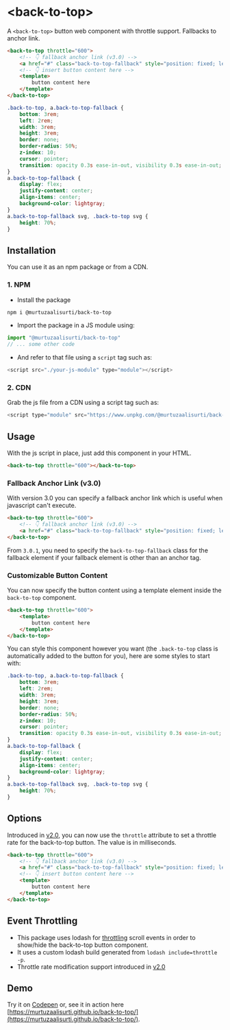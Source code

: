 # &lt;back-to-top&gt;

A `<back-to-top>` button web component with throttle support. Fallbacks to anchor link.

```html
<back-to-top throttle="600">
    <!-- 👇 fallback anchor link (v3.0) -->
    <a href="#" class="back-to-top-fallback" style="position: fixed; left: 1rem; bottom: 2rem;">back-to-top</a>
    <!-- 👇 insert button content here -->
    <template>
        button content here
    </template>
</back-to-top>
```

```css
.back-to-top, a.back-to-top-fallback {
    bottom: 3rem;
    left: 2rem;
    width: 3rem;
    height: 3rem;
    border: none;
    border-radius: 50%;
    z-index: 10;
    cursor: pointer;
    transition: opacity 0.3s ease-in-out, visibility 0.3s ease-in-out;
}
a.back-to-top-fallback {
    display: flex;
    justify-content: center;
    align-items: center;
    background-color: lightgray;
}
a.back-to-top-fallback svg, .back-to-top svg {
    height: 70%;
}
```

## Installation

You can use it as an npm package or from a CDN.

### 1. NPM

- Install the package

```bash
npm i @murtuzaalisurti/back-to-top
```

- Import the package in a JS module using:

```js
import "@murtuzaalisurti/back-to-top"
// ... some other code
```

- And refer to that file using a `script` tag such as:

```js
<script src="./your-js-module" type="module"></script>
```

### 2. CDN

Grab the js file from a CDN using a script tag such as:

```js
<script type="module" src="https://www.unpkg.com/@murtuzaalisurti/back-to-top@latest/public/main.js"></script>
```

## Usage

With the js script in place, just add this component in your HTML.

```html
<back-to-top throttle="600"></back-to-top>
```

### Fallback Anchor Link (v3.0)

With version 3.0 you can specify a fallback anchor link which is useful when javascript can't execute.

```html
<back-to-top throttle="600">
    <!-- 👇 fallback anchor link (v3.0) -->
    <a href="#" class="back-to-top-fallback" style="position: fixed; left: 1rem; bottom: 2rem;">back-to-top</a>
</back-to-top>
```

From `3.0.1`, you need to specify the `back-to-top-fallback` class for the fallback element if your fallback element is other than an anchor tag.

### Customizable Button Content

You can now specify the button content using a template element inside the `back-to-top` component.

```html
<back-to-top throttle="600">
    <template>
        button content here
    </template>
</back-to-top>
```

You can style this component however you want (the `.back-to-top` class is automatically added to the button for you), here are some styles to start with:

```css
.back-to-top, a.back-to-top-fallback {
    bottom: 3rem;
    left: 2rem;
    width: 3rem;
    height: 3rem;
    border: none;
    border-radius: 50%;
    z-index: 10;
    cursor: pointer;
    transition: opacity 0.3s ease-in-out, visibility 0.3s ease-in-out;
}
a.back-to-top-fallback {
    display: flex;
    justify-content: center;
    align-items: center;
    background-color: lightgray;
}
a.back-to-top-fallback svg, .back-to-top svg {
    height: 70%;
}
```

## Options

Introduced in [v2.0](https://www.npmjs.com/package/@murtuzaalisurti/back-to-top/v/2.0.0), you can now use the `throttle` attribute to set a throttle rate for the back-to-top button. The value is in milliseconds.

```html
<back-to-top throttle="600">
    <!-- 👇 fallback anchor link (v3.0) -->
    <a href="#" class="back-to-top-fallback" style="position: fixed; left: 1rem; bottom: 2rem;">back-to-top</a>
    <!-- 👇 insert button content here -->
    <template>
        button content here
    </template>
</back-to-top>
```

## Event Throttling

- This package uses lodash for [throttling](https://css-tricks.com/debouncing-throttling-explained-examples/) scroll events in order to show/hide the back-to-top button component.
- It uses a custom lodash build generated from `lodash include=throttle -p`.
- Throttle rate modification support introduced in [v2.0](https://www.npmjs.com/package/@murtuzaalisurti/back-to-top/v/2.0.0)

## Demo

Try it on [Codepen](https://codepen.io/seekertruth/pen/gOJLQKW) or, see it in action here [https://murtuzaalisurti.github.io/back-to-top/](https://murtuzaalisurti.github.io/back-to-top/).
